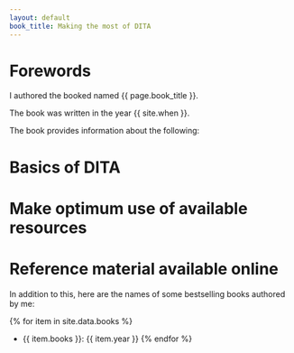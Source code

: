 ```yaml
---
layout: default
book_title: Making the most of DITA
---
```


# Forewords

I authored the booked named {{ page.book_title }}.

The book was written in the year {{ site.when }}.

The book provides information about the following:

# Basics of DITA 
# Make optimum use of available resources
# Reference material available online

In addition to this, here are the names of some bestselling books authored by me:


{% for item in site.data.books %}
- {{ item.books }}: {{ item.year }}
{% endfor %}
 
  



